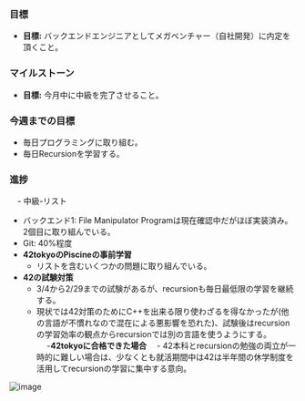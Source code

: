 ### 目標
- **目標:** バックエンドエンジニアとしてメガベンチャー（自社開発）に内定を頂くこと。
  
### マイルストーン
- **目標:** 今月中に中級を完了させること。

### 今週までの目標
- 毎日プログラミングに取り組む。
- 毎日Recursionを学習する。

### 進捗
　- 中級-リスト
  - バックエンド1: File Manipulator Programは現在確認中だがほぼ実装済み。2個目に取り組んでいる。
  - Git: 40%程度
- **42tokyoのPiscineの事前学習**
  - リストを含むいくつかの問題に取り組んでいる。
- **42の試験対策**
  - 3/4から2/29までの試験があるが、recursionも毎日最低限の学習を継続する。
  - 現状では42対策のためにC++を出来る限り使わざるを得なかったが(他の言語が不慣れなので混在による悪影響を恐れた)、試験後はrecursionの学習効率の観点からrecursionでは別の言語を使うようにする。
　
 -**42tokyoに合格できた場合**
　- 42本科とrecursionの勉強の両立が一時的に難しい場合は、少なくとも就活期間中は42は半年間の休学制度を活用してrecursionの学習に集中する意向。

![image](https://github.com/harumoren2507/weekly-report/assets/135522699/529a897b-ddef-4570-9e9d-b956823593aa)
